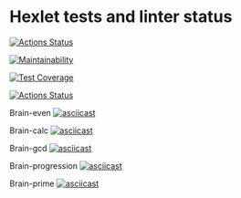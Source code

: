 # Hexlet tests and linter status

[![Actions Status](https://github.com/DimonNikolaev/php-project-lvl1/workflows/hexlet-check/badge.svg)](https://github.com/DimonNikolaev/php-project-lvl1/actions)

[![Maintainability](https://api.codeclimate.com/v1/badges/a99a88d28ad37a79dbf6/maintainability)](https://codeclimate.com/github/codeclimate/codeclimate/maintainability)

[![Test Coverage](https://api.codeclimate.com/v1/badges/a99a88d28ad37a79dbf6/test_coverage)](https://codeclimate.com/github/codeclimate/codeclimate/test_coverage)

[![Actions Status](https://github.com/DimonNikolaev/php-project-lvl1/workflows/linter/badge.svg)](https://github.com/DimonNikolaev/php-project-lvl1/actions)

Brain-even
[![asciicast](https://asciinema.org/a/l0KhnaZ6iyiQemhvwRq0INjqp.svg)](https://asciinema.org/a/l0KhnaZ6iyiQemhvwRq0INjqp)

Brain-calc
[![asciicast](https://asciinema.org/a/KHDyVPOM4i91LiTNGjxNxQ6oF.svg)](https://asciinema.org/a/KHDyVPOM4i91LiTNGjxNxQ6oF)

Brain-gcd
[![asciicast](https://asciinema.org/a/Rc3LUDcD68YWF9jUdsZnL36Xc.svg)](https://asciinema.org/a/Rc3LUDcD68YWF9jUdsZnL36Xc)

Brain-progression
[![asciicast](https://asciinema.org/a/ksLzkPZoniJxoxX9W2JyjwJtp.svg)](https://asciinema.org/a/ksLzkPZoniJxoxX9W2JyjwJtp)

Brain-prime
[![asciicast](https://asciinema.org/a/jWTH6gXraBK3TkrV0ZIMPt3If.svg)](https://asciinema.org/a/jWTH6gXraBK3TkrV0ZIMPt3If)
